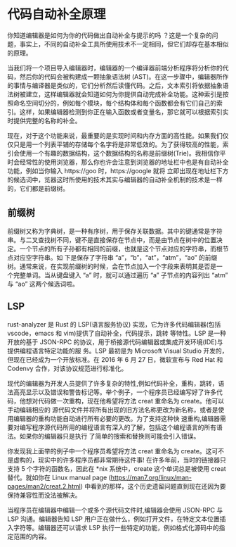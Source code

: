 # 代码自动补全原理

你知道编辑器是如何为你的代码做出自动补全与提示的吗 ？这是一个复杂的问题，事实上，不同的自动补全工具所使用技术不一定相同，但它们却存在基本相似的原理。

当我们将一个项目导入编辑器时，编辑器的一个编译器前端分析程序将分析你的代码，然后你的代码会被构建成一颗抽象语法树 (AST)。在这一步骤中，编辑器所作的事情与编译器是类似的，它们分析然后读懂代码。之后，文本索引将依据抽象语法树被建立，这样编辑器就会知道如何为你提供自动完成补全功能。这种索引是按照命名空间切分的，例如每个模块，每个结构体和每个函数都会有它们自己的索引。这样，如果编辑器检测到你正在输入函数或者变量名，那它就可以根据索引实时提供完整的名称的补全。

现在，对于这个功能来说，最重要的是实现时间和内存方面的高性能。如果我们仅仅只是用一个列表平铺的存储每个名字将是非常低效的。为了获得较高的性能，索引会使用一个有趣的数据结构，这个数据结构的名称是前缀树(Trie)。我相信你平时会经常性的使用浏览器，那么你也许会注意到浏览器的地址栏中也是有自动补全功能，例如当你输入 https://goo 时，https://google 就将 立即出现在地址栏下方的候选词中，览器这时所使用的技术其实与编辑器的自动补全机制的技术是一样的，它们都是前缀树。

## 前缀树

前缀树又称为字典树，是一种有序树，用于保存关联数据。其中的键通常是字符串。与二叉查找树不同，键不是直接保存在节点中，而是由节点在树中的位置决定。一个节点的所有子孙都有相同的前缀，也就是这个节点对应的字符串，而根节点对应空字符串。如 下是保存了字符串 “a”，“b”，“at”，“atm”，“ao” 的前缀树。通常来说，在实现前缀树的时候，会在节点加入一个字段来表明其是否是一 个完整单词。当从键盘键入 “a” 时，就可以通过遍历 “a” 子节点的内容列出 “atm” 与 “ao” 这两个候选词啦。

## LSP

rust-analyzer 是 Rust 的 LSP(语言服务协议) 实现，它为许多代码编辑器(包括 vscode，emacs 和 vim)提供了自动补全，代码提示，跳转 等特性。LSP 是一种开放的基于 JSON-RPC 的协议，用于桥接源代码编辑器或集成开发环境(IDE)与提供编程语言特定功能的服 务。LSP 最初是为 Microsoft Visual Studio 开发的，但现在已经成为一个开放标准。在 2016 年 6 月 27 日，微软宣布与 Red Hat 和 Codenvy 合作，对该协议规范进行标准化。

现代的编辑器为开发人员提供了许多复杂的特性,例如代码补全，重构，跳转，语法高亮显示以及错误和警告标记等。举个例子，一个程序员已经编写好了许多代码，他想对代码做一次重构，现在他希望将方法 creat 重命名为 create。他可以手动编辑相应的 源代码文件并将所有出现的旧方法名称更改为新名称，或者是使用编辑器的重构功能自动进行所有必要的更改。为了支持这种快 速重构,编辑器需要对编写程序源代码所用的编程语言有深入的了解，包括这个编程语言的所有语法。如果你的编辑器只是执行 了简单的搜索和替换则可能会引入错误。

你发现我上面举的例子中一个程序员希望将方法 creat 重命名为 create。这可不是虚构的，现实中的许多程序员都非常期待这件事! 在许多年前，当时的链接器只支持 5 个字符的函数名，因此在 *nix 系统中，create 这个单词总是被使用 creat 替代。就如你在 Linux manual page (https://man7.org/linux/man-pages/man2/creat.2.html) 中看到的那样，这个历史遗留问题直到现在还因为要保持兼容性而没法被解决。

当程序员在编辑器中编辑一个或多个源代码文件时,编辑器会使用 JSON-RPC 与 LSP 沟通。编辑器告知 LSP 用户正在做什么，例如打开文件，在特定文本位置插入字符等。编辑器还可以请求 LSP 执行一些特定的功能，例如格式化源码中的指定范围的内容。
